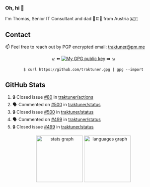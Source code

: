 ### Oh, hi 👋

I'm Thomas, Senior IT Consultant and dad 👶♊️👶 from Austria 🇦🇹

<!--
**traktuner/traktuner** is a ✨ _special_ ✨ repository because its `README.md` (this file) appears on your GitHub profile.

Here are some ideas to get you started:

- 🔭 I’m currently working on ...
- 🌱 I’m currently learning ...
- 👯 I’m looking to collaborate on ...
- 🤔 I’m looking for help with ...
- 💬 Ask me about ...
- 📫 How to reach me: ...
- 😄 Pronouns: ...
- ⚡ Fun fact: ...
-->

## Contact
📫 Feel free to reach out by PGP encrypted email:
traktuner@pm.me

<div align="center" markdown="1">

↙️ ⬅️ [![My GPG public key](https://img.shields.io/badge/PGP%20public%20key-6D4AFF?style=for-the-badge)](https://github.com/traktuner.gpg) ➡️ ↘️

```shell
$ curl https://github.com/traktuner.gpg | gpg --import
```

</div>

## GitHub Stats
<!--START_SECTION:activity-->
1. 🔒 Closed issue [#80](https://github.com/traktuner/actions/issues/80) in [traktuner/actions](https://github.com/traktuner/actions)
2. 🗣 Commented on [#500](https://github.com/traktuner/status/issues/500#issuecomment-2608850392) in [traktuner/status](https://github.com/traktuner/status)
3. 🔒 Closed issue [#500](https://github.com/traktuner/status/issues/500) in [traktuner/status](https://github.com/traktuner/status)
4. 🗣 Commented on [#499](https://github.com/traktuner/status/issues/499#issuecomment-2608850347) in [traktuner/status](https://github.com/traktuner/status)
5. 🔒 Closed issue [#499](https://github.com/traktuner/status/issues/499) in [traktuner/status](https://github.com/traktuner/status)
<!--END_SECTION:activity-->

<div align="center">
  <img src="https://github-readme-stats.vercel.app/api?username=traktuner&hide_title=false&hide_rank=false&show_icons=true&include_all_commits=true&count_private=true&disable_animations=false&theme=dracula&locale=en&hide_border=false&order=1" height="150" alt="stats graph"  />
  <img src="https://github-readme-stats.vercel.app/api/top-langs?username=traktuner&locale=en&hide_title=false&layout=compact&card_width=320&langs_count=5&theme=dracula&hide_border=false&order=2" height="150" alt="languages graph"  />
</div>
